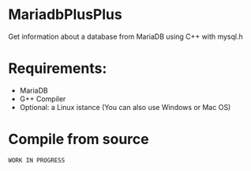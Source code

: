# MariadbPlusPlus

Get information about a database from MariaDB using C++ with mysql.h

# Requirements:
- MariaDB
- G++ Compiler
- Optional: a Linux istance (You can also use Windows or Mac OS)

# Compile from source
``WORK IN PROGRESS``
